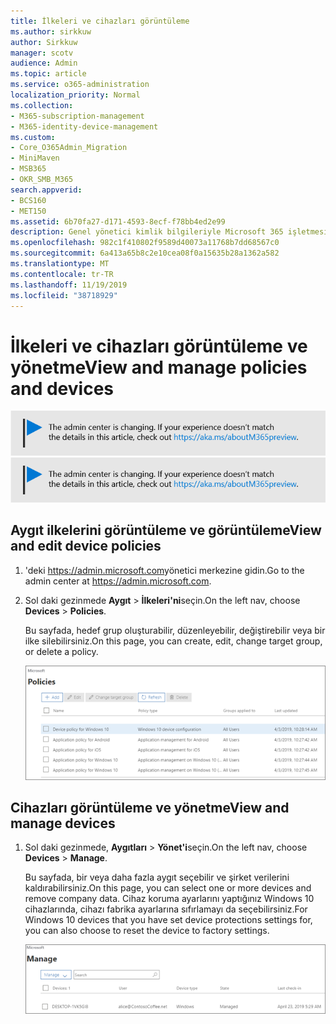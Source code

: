 ```yaml
---
title: İlkeleri ve cihazları görüntüleme
ms.author: sirkkuw
author: Sirkkuw
manager: scotv
audience: Admin
ms.topic: article
ms.service: o365-administration
localization_priority: Normal
ms.collection:
- M365-subscription-management
- M365-identity-device-management
ms.custom:
- Core_O365Admin_Migration
- MiniMaven
- MSB365
- OKR_SMB_M365
search.appverid:
- BCS160
- MET150
ms.assetid: 6b70fa27-d171-4593-8ecf-f78bb4ed2e99
description: Genel yönetici kimlik bilgileriyle Microsoft 365 işletmesine oturum açtırarak aygıt ilkelerini ve eylemlerini görüntüleyin.
ms.openlocfilehash: 982c1f410802f9589d40073a11768b7dd68567c0
ms.sourcegitcommit: 6a413a65b8c2e10cea08f0a15635b28a1362a582
ms.translationtype: MT
ms.contentlocale: tr-TR
ms.lasthandoff: 11/19/2019
ms.locfileid: "38718929"
---
```

# <a name="view-and-manage-policies-and-devices"></a><span data-ttu-id="a2864-103">İlkeleri ve cihazları görüntüleme ve yönetme</span><span class="sxs-lookup"><span data-stu-id="a2864-103">View and manage policies and devices</span></span>

<span data-ttu-id="a2864-104">[![Yönetim merkezinin değiştiğini size bildirmeye yarayan etiket ve daha fazla ayrıntıyı aka.ms/aboutM365preview sayfasında bulabilirsiniz.](media/m365admincenterchanging.png)](https://docs.microsoft.com/office365/admin/microsoft-365-admin-center-preview)</span><span class="sxs-lookup"><span data-stu-id="a2864-104">[![Label to let you know the admin center is changing and you can find more details at aka.ms/aboutM365preview.](media/m365admincenterchanging.png)](https://docs.microsoft.com/office365/admin/microsoft-365-admin-center-preview)</span></span>

## <a name="view-and-edit-device-policies"></a><span data-ttu-id="a2864-105">Aygıt ilkelerini görüntüleme ve görüntüleme</span><span class="sxs-lookup"><span data-stu-id="a2864-105">View and edit device policies</span></span>

1.  <span data-ttu-id="a2864-106">'deki <a href="https://go.microsoft.com/fwlink/p/?linkid=837890" target="_blank">https://admin.microsoft.com</a>yönetici merkezine gidin.</span><span class="sxs-lookup"><span data-stu-id="a2864-106">Go to the admin center at <a href="https://go.microsoft.com/fwlink/p/?linkid=837890" target="_blank">https://admin.microsoft.com</a>.</span></span>
2. <span data-ttu-id="a2864-107">Sol daki gezinmede **Aygıt** \> **İlkeleri'ni**seçin.</span><span class="sxs-lookup"><span data-stu-id="a2864-107">On the left nav, choose **Devices** \> **Policies**.</span></span>

    <span data-ttu-id="a2864-108">Bu sayfada, hedef grup oluşturabilir, düzenleyebilir, değiştirebilir veya bir ilke silebilirsiniz.</span><span class="sxs-lookup"><span data-stu-id="a2864-108">On this page, you can create, edit, change target group, or delete a policy.</span></span>

    ![Screenshot of the Policies page](media/devicepolicies.png)
  
## <a name="view-and-manage-devices"></a><span data-ttu-id="a2864-110">Cihazları görüntüleme ve yönetme</span><span class="sxs-lookup"><span data-stu-id="a2864-110">View and manage devices</span></span>

1. <span data-ttu-id="a2864-111">Sol daki gezinmede, **Aygıtları** \> **Yönet'i**seçin.</span><span class="sxs-lookup"><span data-stu-id="a2864-111">On the left nav, choose **Devices** \> **Manage**.</span></span> 
    
    <span data-ttu-id="a2864-112">Bu sayfada, bir veya daha fazla aygıt seçebilir ve şirket verilerini kaldırabilirsiniz.</span><span class="sxs-lookup"><span data-stu-id="a2864-112">On this page, you can select one or more devices and remove company data.</span></span> <span data-ttu-id="a2864-113">Cihaz koruma ayarlarını yaptığınız Windows 10 cihazlarında, cihazı fabrika ayarlarına sıfırlamayı da seçebilirsiniz.</span><span class="sxs-lookup"><span data-stu-id="a2864-113">For Windows 10 devices that you have set device protections settings for, you can also choose to reset the device to factory settings.</span></span>
  
   ![Aygıtlar sayfasını yönetme](media/devicesmanage.png)

